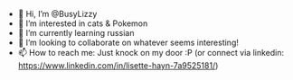 - 👋 Hi, I’m @BusyLizzy
- 👀 I’m interested in cats & Pokemon
- 🌱 I’m currently learning russian
- 💞️ I’m looking to collaborate on whatever seems interesting!
- 📫 How to reach me: Just knock on my door :P (or connect via linkedin: https://www.linkedin.com/in/lisette-hayn-7a9525181/)

<!---
BusyLizzy/BusyLizzy is a ✨ special ✨ repository because its `README.md` (this file) appears on your GitHub profile.
You can click the Preview link to take a look at your changes.
--->
